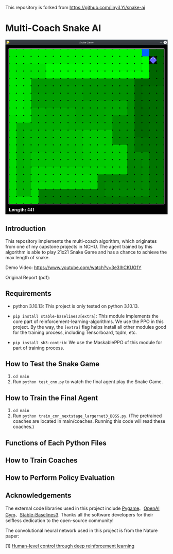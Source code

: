 This repository is forked from https://github.com/linyiLYi/snake-ai
# Multi-Coach Snake AI
<img src="Snake_win.png">

## Introduction
This repository implements the multi-coach algorithm, which originates from one of my capstone projects in NCHU.
The agent trained by this algorithm is able to play 21x21 Snake Game and has a chance to achieve the max length of snake.

Demo Video: https://www.youtube.com/watch?v=3e3IhCKUG1Y

Original Report (pdf):

## Requirements
* python 3.10.13: This project is only tested on python 3.10.13.

* ```pip install stable-baselines3[extra]```: This module implements the core part of reinforcement-learning-algorithms. We use the PPO in this project. By the way, the ```[extra]``` flag helps install all other modules good for the training process, including Tensorboard, tqdm, etc.

* ```pip install sb3-contrib```: We use the MaskablePPO of this module for part of training process.

## How to Test the Snake Game
1. ```cd main```
2. Run ```python test_cnn.py``` to watch the final agent play the Snake Game.

## How to Train the Final Agent
1. ```cd main```
2. Run ```python train_cnn_nextstage_largernet3_BOSS.py```. (The pretrained coaches are located in main/coaches. Running this code will read these coaches.)

## Functions of Each Python Files

## How to Train Coaches

## How to Perform Policy Evaluation

## Acknowledgements
The external code libraries used in this project include [Pygame](https://www.pygame.org/news)、[OpenAI Gym](https://github.com/openai/gym)、[Stable-Baselines3](https://stable-baselines3.readthedocs.io/en/master/). Thanks all the software developers for their selfless dedication to the open-source community!

The convolutional neural network used in this project is from the Nature paper:

[1] [Human-level control through deep reinforcement learning](https://www.nature.com/articles/nature14236)
